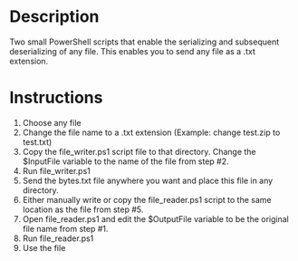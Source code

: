 # Description
Two small PowerShell scripts that enable the serializing and subsequent deserializing of any file. This enables you to send any file as a .txt extension.

# Instructions
1. Choose any file
2. Change the file name to a .txt extension (Example: change test.zip to test.txt)
3. Copy the file_writer.ps1 script file to that directory. Change the $InputFile variable to the name of the file from step #2.
4. Run file_writer.ps1
5. Send the bytes.txt file anywhere you want and place this file in any directory.
6. Either manually write or copy the file_reader.ps1 script to the same location as the file from step #5. 
7. Open file_reader.ps1 and edit the $OutputFile variable to be the original file name from step #1.
8. Run file_reader.ps1
9. Use the file
